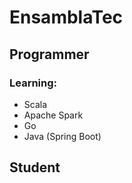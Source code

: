 # EnsamblaTec

## Programmer

### Learning:

* Scala
* Apache Spark
* Go
* Java (Spring Boot)

## Student
